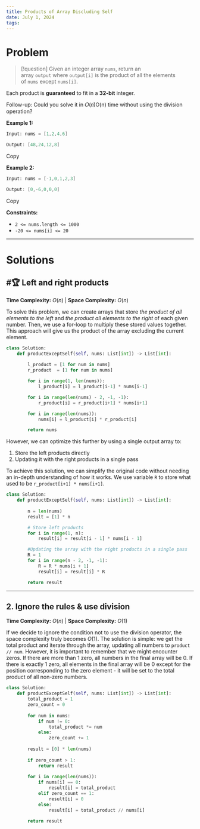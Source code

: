 ```yaml
---
title: Products of Array Discluding Self
date: July 1, 2024
tags:
---
```


# Problem

>[!question]
>Given an integer array `nums`, return an array `output` where `output[i]` is the product of all the elements of `nums` except `nums[i]`.

Each product is **guaranteed** to fit in a **32-bit** integer.

Follow-up: Could you solve it in 𝑂(𝑛)O(n) time without using the division operation?

**Example 1:**

```java
Input: nums = [1,2,4,6]

Output: [48,24,12,8]
```

Copy

**Example 2:**

```java
Input: nums = [-1,0,1,2,3]

Output: [0,-6,0,0,0]
```

Copy

**Constraints:**

- `2 <= nums.length <= 1000`
- `-20 <= nums[i] <= 20`

---
# Solutions

## #🏆  Left and right products

**Time Complexity:** $O(n)$  |  **Space Complexity:** $O(n)$

To solve this problem, we can create arrays that store *the product of all elements to the left* and *the product all elements to the right* of each given number. Then, we use a for-loop to multiply these stored values together. This approach will give us the product of the array excluding the current element.

```python
class Solution:
    def productExceptSelf(self, nums: List[int]) -> List[int]:
        
        l_product = [1 for num in nums]
        r_product  = [1 for num in nums]

        for i in range(1, len(nums)):
            l_product[i] = l_product[i-1] * nums[i-1]

        for i in range(len(nums) - 2, -1, -1):
            r_product[i] = r_product[i+1] * nums[i+1]

        for i in range(len(nums)):
            nums[i] = l_product[i] * r_product[i]

        return nums

```

However, we can optimize this further by using a single output array to:
1. Store the left products directly
2. Updating it with the right products in a single pass

To achieve this solution, we can simplify the original code without needing an in-depth understanding of how it works. We use variable `R` to store what used to be `r_product[i+1] * nums[i+1]`.

```python
class Solution:
    def productExceptSelf(self, nums: List[int]) -> List[int]:
        
        n = len(nums)
        result = [1] * n

		# Store left products
        for i in range(1, n):
            result[i] = result[i - 1] * nums[i - 1]

		#Updating the array with the right products in a single pass
        R = 1
        for i in range(n - 2, -1, -1):
            R = R * nums[i + 1]
            result[i] = result[i] * R

        return result
```

---

## 2. Ignore the rules & use division

**Time Complexity:** $O(n)$  |  **Space Complexity:** $O(1)$

If we decide to ignore the condition not to use the division operator, the space complexity truly becomes $O(1)$. The solution is simple: we get the total product and iterate through the array, updating all numbers to `product // num`. However, it is important to remember that we might encounter zeros. If there are more than 1 zero, all numbers in the final array will be 0. If there is exactly 1 zero, all elements in the final array will be 0 except for the position corresponding to the zero element - it will be set to the total product of all non-zero numbers.

```python
class Solution:
    def productExceptSelf(self, nums: List[int]) -> List[int]:
        total_product = 1
        zero_count = 0
        
        for num in nums:
            if num != 0:
                total_product *= num
            else:
                zero_count += 1
        
        result = [0] * len(nums)
        
        if zero_count > 1:
            return result
        
        for i in range(len(nums)):
            if nums[i] == 0:
                result[i] = total_product
            elif zero_count == 1:
                result[i] = 0
            else:
                result[i] = total_product // nums[i]
                
        return result

```